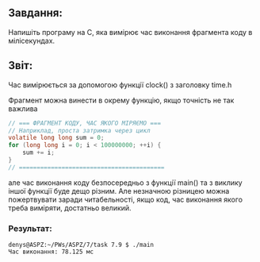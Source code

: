 ## Завдання:
Напишіть програму на C, яка вимірює час виконання фрагмента коду в мілісекундах.

## Звіт:
Час вимірюється за допомогою функції clock() з заголовку time.h

Фрагмент можна винести в окрему функцію, якщо точність не так важлива
```c
// === ФРАГМЕНТ КОДУ, ЧАС ЯКОГО МІРЯЄМО ===
// Наприклад, проста затримка через цикл
volatile long long sum = 0;
for (long long i = 0; i < 100000000; ++i) {
    sum += i;
}
// =========================================
```
але час виконання коду безпосередньо з функції main() та з виклику іншої функції буде дещо різним. Але незначною різницею можна пожертвувати заради читабельності, якщо код, час виконання якого треба виміряти, достатньо великий.

### Результат:
```
denys@ASPZ:~/PWs/ASPZ/7/task 7.9 $ ./main
Час виконання: 78.125 мс
```
